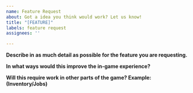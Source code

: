```yaml
---
name: Feature Request
about: Got a idea you think would work? Let us know!
title: "[FEATURE]"
labels: feature request
assignees: ''

---
```


**Describe in as much detail as possible for the feature you are requesting.**


**In what ways would this improve the in-game experience?**


**Will this require work in other parts of the game? Example: (Inventory/Jobs)**
